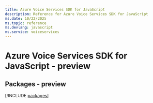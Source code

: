 ```yaml
---
title: Azure Voice Services SDK for JavaScript
description: Reference for Azure Voice Services SDK for JavaScript
ms.date: 10/22/2025
ms.topic: reference
ms.devlang: javascript
ms.service: voiceservices
---
```

# Azure Voice Services SDK for JavaScript - preview
## Packages - preview
[!INCLUDE [packages](voice-services-index.md)]